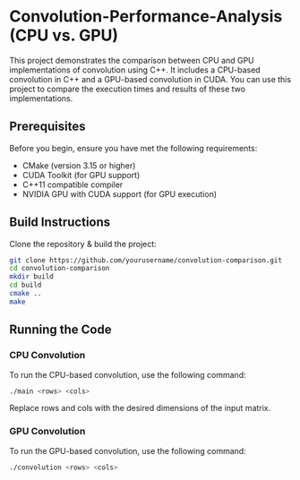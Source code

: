 # Convolution-Performance-Analysis (CPU vs. GPU)

This project demonstrates the comparison between CPU and GPU implementations of convolution using C++. It includes a CPU-based convolution in C++ and a GPU-based convolution in CUDA. You can use this project to compare the execution times and results of these two implementations.

## Prerequisites

Before you begin, ensure you have met the following requirements:

- CMake (version 3.15 or higher)
- CUDA Toolkit (for GPU support)
- C++11 compatible compiler
- NVIDIA GPU with CUDA support (for GPU execution)

## Build Instructions

Clone the repository & build the project:

   ```bash
   git clone https://github.com/yourusername/convolution-comparison.git
   cd convolution-comparison
   mkdir build
   cd build
   cmake ..
   make
   ```
## Running the Code

### CPU Convolution

To run the CPU-based convolution, use the following command:
   ```bash
   ./main <rows> <cols>
   ```
Replace rows and cols with the desired dimensions of the input matrix.

### GPU Convolution

To run the GPU-based convolution, use the following command:
   ```bash
   ./convolution <rows> <cols>
   ```
